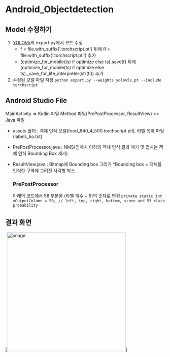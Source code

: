 # Android_Objectdetection

## Model 수정하기
1. [YOLOV5](https://github.com/ultralytics/yolov5)의 export.py에서 코드 수정
   - f = file.with_suffix('.torchscript.pt') 뒤에 fl = file.with_suffix('.torchscript.ptl') 추가
   - (optimize_for_mobile(ts) if optimize else ts).save(f) 뒤에 (optimize_for_mobile(ts) if optimize else ts)._save_for_lite_interpreter(str(fl)) 추가
2. 수정된 모델 파일 저장
   ```python export.py --weights yolov5s.pt --include torchscript```


## Android Studio File

MainActivity => Kotlin 파일
Method 파일(PrePostProcessor, ResultView) => Java 파일

- assets 폴더 : 객체 인식 모델(food_640_4_500.torchscript.ptl), 라벨 목록 파일(labels_ko.txt)
- PrePostProcessor.java : NMS(임계치 이하의 객체 인식 결과 제거 및 겹치는 객체 인식 Bounding Box 제거)
- ResultView.java : Bitmap에 Bounding box 그리기
  *Bounding box = 객체를 인식한 구역에 그려진 사각형 박스

  ### PrePostProcessor
  아래의 코드에서 58 부분을 (라벨 개수 + 5)의 숫자로 변경
  ```private static int mOutputColumn = 58; // left, top, right, bottom, score and 53 class probability```

## 결과 화면
[<img width="374" alt="image" src="https://github.com/Hong1270/Android_Objectdetection/assets/82353544/a1ffb5e1-6bfc-4205-afdc-27e3c2fbbc08">]
